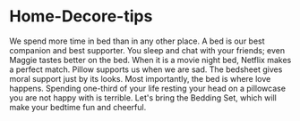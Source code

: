 # Home-Decore-tips
 We spend more time in bed than in any other place. A bed is our best companion and best supporter. You sleep and chat with your friends; even Maggie tastes better on the bed. When it is a movie night bed, Netflix makes a perfect match. Pillow supports us when we are sad. The bedsheet gives moral support just by its looks. Most importantly, the bed is where love happens. Spending one-third of your life resting your head on a pillowcase you are not happy with is terrible. Let's bring the Bedding Set, which will make your bedtime fun and cheerful.
